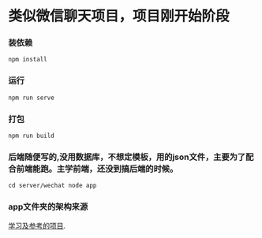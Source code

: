 # 类似微信聊天项目，项目刚开始阶段

### 装依赖
```
npm install
```

### 运行
```
npm run serve
```

### 打包
```
npm run build
```
### 后端随便写的,没用数据库，不想定模板，用的json文件，主要为了配合前端能跑。主学前端，还没到搞后端的时候。
```
cd server/wechat node app
```

### app文件夹的架构来源
[学习及参考的项目](https://gitee.com/oimchat/oim-e).
